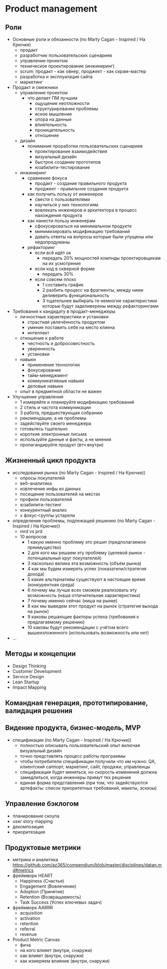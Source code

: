 # Product management
## Роли 
- Основные роли и обязанности (по Marty Cagan - Inspired / На Крючке)
    - продакт
    - разработчик пользовательских сценариев
    - управление проектом
    - техническое проектирование (инжиниринг)
    - scrum: продакт - как овнер, проджект - как скрам-мастер
    - разработка и эксплуатация сайта
    - маркетинг
- Продакт и смежники
    - управление проектом
        - что делает ПМ лучшим
            - ощущение неотложности
            - структурирование проблемы
            - ясное мышление
            - опора на данные
            - влиятельность
            - проницательность
            - отношение
    - дизайн
        - понимание проработки пользовательских сценариев
            - проектирование взаимодействия
            - визуальный дизайн
            - быстрое создание прототипов
            - юзабилити-тестирование
    - инжиниринг
        - сравнение фокуса
            - продакт - создание правильного продукта
            - проджект - правильное создание продукта
        - как получить пользу от инженеров
            - свести с пользователями
            - научиться у них технологиям
            - вовлекать инженеров и архитектора в процесс нахождения продукта
        - как нанести пользу инженерам
            - сфокусироваться на минимальном продукте
            - минимизировать модификацию требований
            - давать ответы на вопросы которые были упущены или недопродуманы
        - рефакторинг
            - если всё идёт ок
                - передать 20% мощностей компнды проектировщикам на их усмотрение
            - если код в скверной форме
                - передать 30%
            - если совсем плохо
                - 1 составить график
                - 2 разбить процесс на фрагменты, между ними деливерить функциональность
                - 3 тщательнее выбирать те немногие характеристики которые будут заделиверены между рефакторингами
- Требования к кандидату в продакт-менеджеры
    - личностные характеристики и установки
        - страстная увлечённость продуктом
        - умение поставить себя на место клиена
        - интеллект
    - отношение к работе
        - честность и добросовестность
        - уверенность
        - установки
    - навыки
        - применение технологии
        - фокусирование
        - тайм-менеджмент
        - коммуникативные навыки
        - деловые навыки
    - опыт в предметной области не важен
- Улучшение управления 
    - 1 измеряйте и планируйте модификацию требований
    - 2 стиль и частота коммуникации
    - 3 работа, предшествующая собранию
    - рекомендации, а не проблемы
    - задействуйте своего менеджера
    - готовьтесь тщательно
    - короткие электронные письма
    - используйте данные и факты, а не мнения
    - пропагандируйте продукт (втч внутри)
## Жизненный цикл продукта
- исследования рынка (по Marty Cagan - Inspired / На Крючке))
    - опросы покупателей
    - веб-аналитика
    - извлечение инфы из данных
    - посещение пользователей на местах
    - профили пользователей
    - юзабилити-тестинг
    - конкурентный анализ
    - х фокус-группы устарели        
- определение проблемы, подлежащей решению (по Marty Cagan - Inspired / На Крючке))
    - mrd vs prd
    - 10 вопросов
        - 1 какую именно проблему это решит (предполагаемое преимущество)
        - 2 для кого мы решаем эту проблему (целевой рынок - потенциальный круг покупателей)
        - 3 насколько велика эта возможность (объём рынка)
        - 4 как мы будем измерять успех (показатели/стратегия дохода)
        - 5 какие альтернативы существуют в настоящее время (конкурентная среда)
        - 6 почему мы лучше всех сможем реализовать эту возможность (наша отличительная характеристика)
        - 7 почему именно сейчас (ниша на рынке)
        - 8 как мы выведем этот продукт на рынок (стратегия выхода на рынок)
        - 9 каковы решающие факторы успеха (требования к предлагаемому решению)
        - 10 каковы будут рекомендации с учётом всего вышеизложенного (использовать возможность или нет)
- ...
## Методы и концепции
- Design Thinking
- Customer Development
- Service Design
- Lean Startup
- Impact Mapping
## Командная генерация, прототипирование, валидация решения
## Видение продукта, бизнес-модель, MVP
- спецификация (по Marty Cagan - Inspired / На Крючке))
    - полностью описывать пользовательский опыт включая визуальный дизайн
    - точно представлять процесс работы программы
    - чтобы потребители спецификации получили что им нужно: QA, клиентский саппорт, маркетинг, сайт, продажи, управленцы
    - спецификация будет меняться, но скорость изменений должна замедлиться, когда инженеры примут тех решения
    - единая форма представления (при том, что задействуются артефакты: список приоритетных требований, макеты, эскизы)
## Управление бэклогом
- планирование скоупа
- user story mapping
- декомпозиция
- приоритезация
## Продуктовые метрики 
- метрики и аналитика https://github.com/az365/compendium/blob/master/disciplines/datan.md#metrics
- фреймворк HEART
    - Happiness (Счастье)
    - Engagement (Вовлечение)
    - Adoption (Принятие)
    - Retention (Возвращаемость)
    - Task Success (Успех ключевых задач)
- фреймворк AARRR
    - acquisition
    - activation
    - retention
    - referral
    - revenue
- Product Metric Canvas
    - фича
    - на кого влияет (внутри, снаружи)
    - как влияет (внутри, снаружи)
    - как измеряем влияние (внутри, снаружи)
